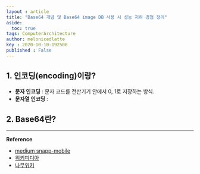 ```yaml
---
layout : article
title: "Base64 개념 및 Base64 image DB 사용 시 성능 저하 경험 정리"
aside:
  toc: true
tags: ComputerArchitecture
author: melonicedlatte  
key : 2020-10-10-192500
published : False
---     
```


## 1. 인코딩(encoding)이랑?

- **문자 인코딩** : 문자 코드를 전산기기 안에서 0, 1로 저장하는 방식.
- **문자열 인코딩** : 

## 2. Base64란?




---

**Reference**

- [medium snapp-mobile](https://medium.com/snapp-mobile/dont-use-base64-encoded-images-on-mobile-13ddeac89d7c)
- [위키피디아](https://ko.wikipedia.org/wiki/%EB%AC%B8%EC%9E%90_%EC%9D%B8%EC%BD%94%EB%94%A9)
- [나무위키](https://namu.wiki/w/%EC%9D%B8%EC%BD%94%EB%94%A9)
